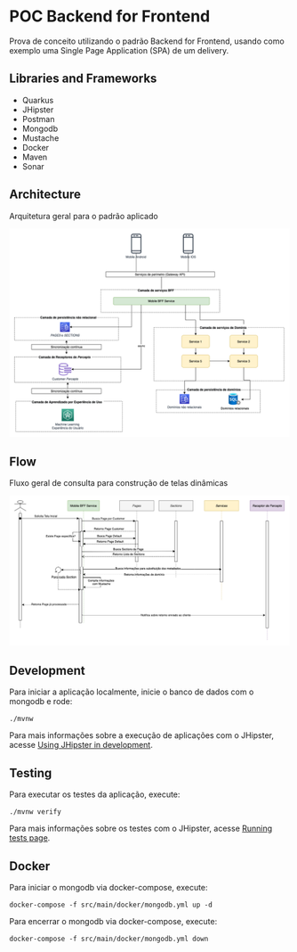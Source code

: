 # POC Backend for Frontend 

Prova de conceito utilizando o padrão Backend for Frontend, usando como exemplo uma Single Page Application (SPA) de um delivery. 


## Libraries and Frameworks 

- Quarkus 
- JHipster
- Postman
- Mongodb 
- Mustache 
- Docker 
- Maven
- Sonar

## Architecture

Arquitetura geral para o padrão aplicado 

![Diagram](src/main/resources/imgs/arq-bff-geral.png)

## Flow 

Fluxo geral de consulta para construção de telas dinâmicas

![Flow](src/main/resources/imgs/diagrama-sequencia-consulta.png)

## Development

Para iniciar a aplicação localmente, inicie o banco de dados com o mongodb e rode: 

    ./mvnw

Para mais informações sobre a execução de aplicações com o JHipster, acesse [Using JHipster in development][].

## Testing

Para executar os testes da aplicação, execute: 

    ./mvnw verify

Para mais informações sobre os testes com o JHipster, acesse [Running tests page][].

## Docker

Para iniciar o mongodb via docker-compose, execute: 

    docker-compose -f src/main/docker/mongodb.yml up -d

Para encerrar o mongodb via docker-compose, execute: 

    docker-compose -f src/main/docker/mongodb.yml down

[jhipster homepage and latest documentation]: https://www.jhipster.tech
[jhipster 6.10.5 archive]: https://www.jhipster.tech/documentation-archive/v6.10.5
[using jhipster in development]: https://www.jhipster.tech/documentation-archive/v6.10.5/development/
[using docker and docker-compose]: https://www.jhipster.tech/documentation-archive/v6.10.5/docker-compose
[using jhipster in production]: https://www.jhipster.tech/documentation-archive/v6.10.5/production/
[running tests page]: https://www.jhipster.tech/documentation-archive/v6.10.5/running-tests/
[code quality page]: https://www.jhipster.tech/documentation-archive/v6.10.5/code-quality/
[setting up continuous integration]: https://www.jhipster.tech/documentation-archive/v6.10.5/setting-up-ci/
